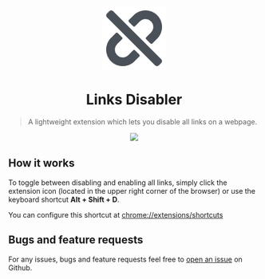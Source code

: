 <p align="center"><img height="128" width="128" src="icon128.png" alt="google-calendar-quick-duplicate" />
</p>
<h1 align="center">Links Disabler</h1>

> A lightweight extension which lets you disable all links on a webpage. 

<p align="center"><a href="https://chrome.google.com/webstore/detail/links-disabler/dpgcehldjbcfejamdkfaeoamlpjlhbig?hl=en"><img src="https://developer.chrome.com/webstore/images/ChromeWebStore_BadgeWBorder_v2_206x58.png"></a></p>

## How it works
To toggle between disabling and enabling all links, simply click the extension icon (located in the upper right corner of the browser) or use the keyboard shortcut **Alt + Shift + D**. 

You can configure this shortcut at [chrome://extensions/shortcuts](chrome://extensions/shortcuts)


## Bugs and feature requests
For any issues, bugs and feature requests feel free to [open an issue](https://github.com/fabiosangregorio/google-calendar-quick-duplicate/issues) on Github.

